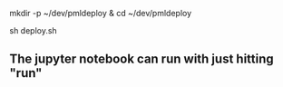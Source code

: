 

mkdir -p ~/dev/pmldeploy & cd ~/dev/pmldeploy

sh deploy.sh

## The jupyter notebook can run with just hitting "run"

